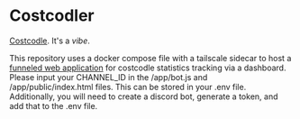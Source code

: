 # Costcodler

[Costcodle](https://costcodle.com/). It's a *vibe*.


This repository uses a docker compose file with a tailscale sidecar to host a [funneled web application](https://tailscale.com/kb/1223/funnel) for costcodle statistics tracking via a dashboard.  Please input your CHANNEL_ID in the /app/bot.js and /app/public/index.html files.  This can be stored in your .env file.  Additionally, you will need to create a discord bot, generate a token, and add that to the .env file.
